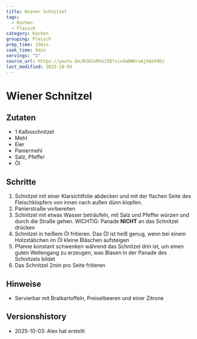 ```yaml
---
title: Wiener Schnitzel
tags:
  - Kochen
  - Fleisch
category: Kochen
grouping: Fleisch
prep_time: 15min
cook_time: 5min
servings: "1"
source_url: https://youtu.be/NJGCeRhUJ3Q?si=VwDWUrnAjhQzk9Dz
last_modified: 2025-10-03
---
```

# Wiener Schnitzel

## Zutaten
- 1 Kalbsschnitzel
- Mehl
- Eier
- Paniermehl
- Salz, Pfeffer
- Öl

## Schritte
1. Schnitzel mit einer Klarsichtfolie abdecken und mit der flachen Seite des Fleischklopfers von innen nach außen dünn klopfen.
2. Panierstraße vorbereiten
3. Schnitzel mit etwas Wasser beträufeln, mit Salz und Pfeffer würzen und durch die Straße gehen. WICHTIG: Panade **NICHT** an das Schnitzel drücken
4. Schnitzel in heißem Öl fritieren. Das Öl ist heiß genug, wenn bei einem Holzstäbchen im Öl kleine Bläschen aufsteigen
5. Pfanne konstant schwenken während das Schnitzel drin ist, um einen guten Wellengang zu erzeugen, was Blasen in der Panade des Schnitzels bildet
6. Das Schnitzel 2min pro Seite fritieren

## Hinweise
- Servierbar mit Bratkartoffeln, Preiselbeeren und einer Zitrone
  
## Versionshistory
- 2025-10-03: Alex hat erstellt

  

<!-- Ende der Vorlage -->
<!-- MARKER FOR MAPPER SCRIPT -->